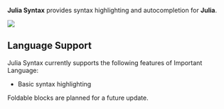 <!--
👋 Hello! As Nova users browse the extensions library, a good README can help them understand what your extension does, how it works, and what setup or configuration it may require.

Not every extension will need every item described below. Use your best judgement when deciding which parts to keep to provide the best experience for your new users.

💡 Quick Tip! As you edit this README template, you can preview your changes by selecting **Extensions → Activate Project as Extension**, opening the Extension Library, and selecting "Julia Syntax" in the sidebar.

Let's get started!
-->

<!--
🎈 Include a brief description of the features your syntax extension provides. For example:
-->

**Julia Syntax** provides syntax highlighting and autocompletion for **Julia**.

<!--
🎈 It can also be helpful to include a screenshot or GIF showing your extension in action:
-->

![](https://nova.app/images/en/dark/editor.png)

## Language Support

<!--
🎈 Whether your extension covers the entirety of a language's syntax or a subset, it can be helpful to describe that for users:
-->

Julia Syntax currently supports the following features of Important Language:

- Basic syntax highlighting

Foldable blocks are planned for a future update.

<!--
👋 That's it! Happy developing!

P.S. If you'd like, you can remove these comments before submitting your extension 😉
-->
